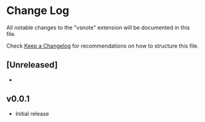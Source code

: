 # Change Log

All notable changes to the "vsnote" extension will be documented in this file.

Check [Keep a Changelog](http://keepachangelog.com/) for recommendations on how to structure this file.

## [Unreleased]

- 

## v0.0.1

- Initial release

